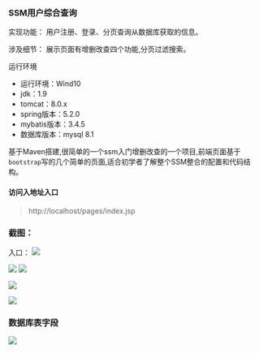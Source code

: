 ### SSM用户综合查询

实现功能：
用户注册、登录、分页查询从数据库获取的信息。
 
涉及细节：
展示页面有增删改查四个功能,分页过滤搜索。

运行环境
- 运行环境：Wind10
- jdk：1.9
- tomcat：8.0.x
- spring版本：5.2.0
- mybatis版本：3.4.5
- 数据库版本：mysql 8.1

基于Maven搭建,很简单的一个ssm入门增删改查的一个项目,前端页面基于`bootstrap`写的几个简单的页面,适合初学者了解整个SSM整合的配置和代码结构。

#### 访问入地址入口
> http://localhost/pages/index.jsp


### 截图：

入口：
![](https://s2.ax1x.com/2019/08/29/mqK9pR.png)

![](https://s2.ax1x.com/2019/08/29/mqKC11.png)
![](https://s2.ax1x.com/2019/08/29/mqKknK.png)


![](https://s2.ax1x.com/2019/08/29/mqKiX6.png)


![](https://s2.ax1x.com/2019/08/29/mqKP6x.png)

### 数据库表字段

![](https://s2.ax1x.com/2019/08/29/mqKA0O.png)
